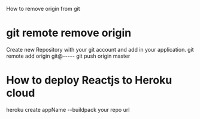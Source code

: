 How to remove origin from git 
# git remote remove origin

Create new Repository with your git account and add in your application.
git remote add origin git@-----
git push origin master
# How to deploy Reactjs to Heroku cloud

heroku create appName --buildpack your repo url


